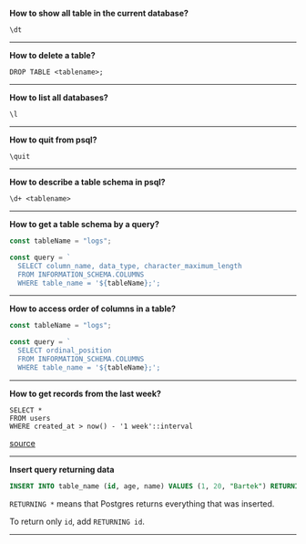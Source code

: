 **How to show all table in the current database?**

`\dt`

---

**How to delete a table?**

`DROP TABLE <tablename>;`

---

**How to list all databases?**

`\l`

---

**How to quit from psql?**

`\quit`

---

**How to describe a table schema in psql?**

`\d+ <tablename>`

---

**How to get a table schema by a query?**

```js
const tableName = "logs";

const query = `
  SELECT column_name, data_type, character_maximum_length
  FROM INFORMATION_SCHEMA.COLUMNS
  WHERE table_name = '${tableName};';
```

---

**How to access order of columns in a table?**

```js
const tableName = "logs";

const query = `
  SELECT ordinal_position
  FROM INFORMATION_SCHEMA.COLUMNS
  WHERE table_name = '${tableName};';
```

---

**How to get records from the last week?**

```
SELECT *
FROM users
WHERE created_at > now() - '1 week'::interval
```

[source](https://popsql.com/learn-sql/postgresql/how-to-query-date-and-time-in-postgresql/)

---

**Insert query returning data**

```sql
INSERT INTO table_name (id, age, name) VALUES (1, 20, "Bartek") RETURNING *;
```

`RETURNING *` means that Postgres returns everything that was inserted.

To return only `id`, add `RETURNING id`.

---
